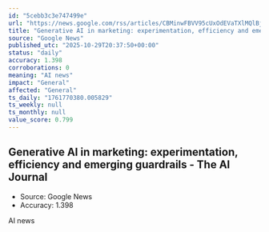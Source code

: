```yaml
---
id: "5cebb3c3e747499e"
url: "https://news.google.com/rss/articles/CBMinwFBVV95cUxOdEVaTXlMQlBjWnpfTV9DRHBmUWNzSXZXNWpnOXlhQWtBOEg0Wm9QQl8wQXdUTldBamVOcml5cFllTFpkWkNhcGItRHBmejJCak03N2JWTTU4OXhNSUo1by1jWkhYVmFnVm9uWktzQnlyaTFpQjZManNPTWliNnBoMDBrOEx1WTEzdUpKRE1VSGp4Y0tuUWZvZVozQkg2SEE?oc=5"
title: "Generative AI in marketing: experimentation, efficiency and emerging guardrails - The AI Journal"
source: "Google News"
published_utc: "2025-10-29T20:37:50+00:00"
status: "daily"
accuracy: 1.398
corroborations: 0
meaning: "AI news"
impact: "General"
affected: "General"
ts_daily: "1761770380.005829"
ts_weekly: null
ts_monthly: null
value_score: 0.799
---
```

## Generative AI in marketing: experimentation, efficiency and emerging guardrails - The AI Journal

- Source: Google News
- Accuracy: 1.398

AI news
